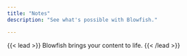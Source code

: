 ```yaml
---
title: "Notes"
description: "See what's possible with Blowfish."

---
```


{{< lead >}}
Blowfish brings your content to life.
{{< /lead >}}
